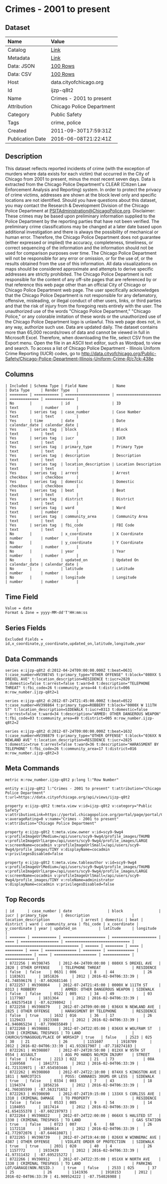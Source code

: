 # Crimes - 2001 to present

## Dataset

| Name | Value |
| :--- | :---- |
| Catalog | [Link](https://catalog.data.gov/dataset/crimes-2001-to-present-398a4) |
| Metadata | [Link](https://data.cityofchicago.org/api/views/ijzp-q8t2) |
| Data: JSON | [100 Rows](https://data.cityofchicago.org/api/views/ijzp-q8t2/rows.json?max_rows=100) |
| Data: CSV | [100 Rows](https://data.cityofchicago.org/api/views/ijzp-q8t2/rows.csv?max_rows=100) |
| Host | data.cityofchicago.org |
| Id | ijzp-q8t2 |
| Name | Crimes - 2001 to present |
| Attribution | Chicago Police Department |
| Category | Public Safety |
| Tags | crime, police |
| Created | 2011-09-30T17:59:31Z |
| Publication Date | 2016-06-08T21:22:41Z |

## Description

This dataset reflects reported incidents of crime (with the exception of murders where data exists for each victim) that occurred in the City of Chicago from 2001 to present, minus the most recent seven days. Data is extracted from the Chicago Police Department's CLEAR (Citizen Law Enforcement Analysis and Reporting) system. In order to protect the privacy of crime victims, addresses are shown at the block level only and specific locations are not identified. Should you have questions about this dataset, you may contact the Research & Development Division of the Chicago Police Department at PSITAdministration@ChicagoPolice.org.  Disclaimer: These crimes may be based upon preliminary information supplied to the Police Department by the reporting parties that have not been verified. The preliminary crime classifications may be changed at a later date based upon additional investigation and there is always the possibility of mechanical or human error. Therefore, the Chicago Police Department does not guarantee (either expressed or implied) the accuracy, completeness, timeliness, or correct sequencing of the information and the information should not be used for comparison purposes over time. The Chicago Police Department will not be responsible for any error or omission, or for the use of, or the results obtained from the use of this information. All data visualizations on maps should be considered approximate and attempts to derive specific addresses are strictly prohibited. The Chicago Police Department is not responsible for the content of any off-site pages that are referenced by or that reference this web page other than an official City of Chicago or Chicago Police Department web page. The user specifically acknowledges that the Chicago Police Department is not responsible for any defamatory, offensive, misleading, or illegal conduct of other users, links, or third parties and that the risk of injury from the foregoing rests entirely with the user.  The unauthorized use of the words "Chicago Police Department," "Chicago Police," or any colorable imitation of these words or the unauthorized use of the Chicago Police Department logo is unlawful. This web page does not, in any way, authorize such use. Data are updated daily. The dataset contains more than 65,000 records/rows of data and cannot be viewed in full in Microsoft Excel. Therefore, when downloading the file, select CSV from the Export menu. Open the file in an ASCII text editor, such as Wordpad, to view and search. To access a list of Chicago Police Department - Illinois Uniform Crime Reporting (IUCR) codes, go to http://data.cityofchicago.org/Public-Safety/Chicago-Police-Department-Illinois-Uniform-Crime-R/c7ck-438e

## Columns

```ls
| Included | Schema Type | Field Name           | Name                 | Data Type     | Render Type   |
| ======== | =========== | ==================== | ==================== | ============= | ============= |
| No       |             | id                   | ID                   | text          | number        |
| Yes      | series tag  | case_number          | Case Number          | text          | text          |
| Yes      | time        | date                 | Date                 | calendar_date | calendar_date |
| Yes      | series tag  | block                | Block                | text          | text          |
| Yes      | series tag  | iucr                 | IUCR                 | text          | text          |
| Yes      | series tag  | primary_type         | Primary Type         | text          | text          |
| Yes      | series tag  | description          | Description          | text          | text          |
| Yes      | series tag  | location_description | Location Description | text          | text          |
| Yes      | series tag  | arrest               | Arrest               | checkbox      | checkbox      |
| Yes      | series tag  | domestic             | Domestic             | checkbox      | checkbox      |
| Yes      | series tag  | beat                 | Beat                 | text          | text          |
| Yes      | series tag  | district             | District             | text          | text          |
| Yes      | series tag  | ward                 | Ward                 | text          | number        |
| Yes      | series tag  | community_area       | Community Area       | text          | text          |
| Yes      | series tag  | fbi_code             | FBI Code             | text          | text          |
| No       |             | x_coordinate         | X Coordinate         | number        | number        |
| No       |             | y_coordinate         | Y Coordinate         | number        | number        |
| No       |             | year                 | Year                 | number        | number        |
| No       |             | updated_on           | Updated On           | calendar_date | calendar_date |
| No       |             | latitude             | Latitude             | number        | number        |
| No       |             | longitude            | Longitude            | number        | number        |
```

## Time Field

```ls
Value = date
Format & Zone = yyyy-MM-dd'T'HH:mm:ss
```

## Series Fields

```ls
Excluded Fields = id,x_coordinate,y_coordinate,updated_on,latitude,longitude,year
```

## Data Commands

```ls
series e:ijzp-q8t2 d:2012-04-24T09:00:00.000Z t:beat=0631 t:case_number=HV398745 t:primary_type="OTHER OFFENSE" t:block="080XX S DREXEL AVE" t:location_description=RESIDENCE t:iucr=2820 t:domestic=false t:arrest=false t:ward=8 t:description="TELEPHONE THREAT" t:fbi_code=26 t:community_area=44 t:district=006 m:row_number.ijzp-q8t2=1

series e:ijzp-q8t2 d:2012-07-24T21:45:00.000Z t:beat=0522 t:case_number=HV398864 t:primary_type=ROBBERY t:block="0000X W 111TH ST" t:location_description=SIDEWALK t:iucr=0313 t:domestic=false t:arrest=false t:ward=34 t:description="ARMED: OTHER DANGEROUS WEAPON" t:fbi_code=03 t:community_area=49 t:district=005 m:row_number.ijzp-q8t2=2

series e:ijzp-q8t2 d:2012-07-24T09:00:00.000Z t:beat=1632 t:case_number=HV398879 t:primary_type="OTHER OFFENSE" t:block="036XX N NEWLAND AVE" t:location_description=RESIDENCE t:iucr=2825 t:domestic=true t:arrest=false t:ward=36 t:description="HARASSMENT BY TELEPHONE" t:fbi_code=26 t:community_area=17 t:district=016 m:row_number.ijzp-q8t2=3
```

## Meta Commands

```ls
metric m:row_number.ijzp-q8t2 p:long l:"Row Number"

entity e:ijzp-q8t2 l:"Crimes - 2001 to present" t:attribution="Chicago Police Department" t:url=https://data.cityofchicago.org/api/views/ijzp-q8t2

property e:ijzp-q8t2 t:meta.view v:id=ijzp-q8t2 v:category="Public Safety" v:attributionLink=https://portal.chicagopolice.org/portal/page/portal/ClearPath v:averageRating=0 v:name="Crimes - 2001 to present" v:attribution="Chicago Police Department"

property e:ijzp-q8t2 t:meta.view.owner v:id=scy9-9wg4 v:profileImageUrlMedium=/api/users/scy9-9wg4/profile_images/THUMB v:profileImageUrlLarge=/api/users/scy9-9wg4/profile_images/LARGE v:screenName=cocadmin v:profileImageUrlSmall=/api/users/scy9-9wg4/profile_images/TINY v:displayName=cocadmin v:privilegesDisabled=false

property e:ijzp-q8t2 t:meta.view.tableauthor v:id=scy9-9wg4 v:profileImageUrlMedium=/api/users/scy9-9wg4/profile_images/THUMB v:profileImageUrlLarge=/api/users/scy9-9wg4/profile_images/LARGE v:screenName=cocadmin v:profileImageUrlSmall=/api/users/scy9-9wg4/profile_images/TINY v:roleName=administrator v:displayName=cocadmin v:privilegesDisabled=false
```

## Top Records

```ls
| id      | case_number | date                | block                | iucr | primary_type      | description                   | location_description              | arrest | domestic | beat | district | ward | community_area | fbi_code | x_coordinate | y_coordinate | year | updated_on          | latitude     | longitude     | 
| ======= | =========== | =================== | ==================== | ==== | ================= | ============================= | ================================= | ====== | ======== | ==== | ======== | ==== | ============== | ======== | ============ | ============ | ==== | =================== | ============ | ============= | 
| 8722256 | HV398745    | 2012-04-24T09:00:00 | 080XX S DREXEL AVE   | 2820 | OTHER OFFENSE     | TELEPHONE THREAT              | RESIDENCE                         | false  | false    | 0631 | 006      | 8    | 44             | 26       | 1183631      | 1851826      | 2012 | 2016-02-04T06:33:39 | 41.748596176 | -87.602681146 | 
| 8722257 | HV398864    | 2012-07-24T21:45:00 | 0000X W 111TH ST     | 0313 | ROBBERY           | ARMED: OTHER DANGEROUS WEAPON | SIDEWALK                          | false  | false    | 0522 | 005      | 34   | 49             | 03       | 1177987      | 1831364      | 2012 | 2016-02-04T06:33:39 | 41.692575418 | -87.62398042  | 
| 8722258 | HV398879    | 2012-07-24T09:00:00 | 036XX N NEWLAND AVE  | 2825 | OTHER OFFENSE     | HARASSMENT BY TELEPHONE       | RESIDENCE                         | false  | true     | 1632 | 016      | 36   | 17             | 26       | 1129433      | 1923388      | 2012 | 2016-02-04T06:33:39 | 41.946065234 | -87.799655849 | 
| 8722260 | HV398881    | 2012-07-24T22:05:00 | 036XX W WOLFRAM ST   | 1330 | CRIMINAL TRESPASS | TO LAND                       | CHURCH/SYNAGOGUE/PLACE OF WORSHIP | true   | false    | 2523 | 025      | 30   | 21             | 26       | 1151607      | 1918709      | 2012 | 2016-02-04T06:33:39 | 41.932817907 | -87.718274183 | 
| 8722261 | HV398807    | 2012-07-24T20:50:00 | 012XX W 95TH ST      | 0554 | ASSAULT           | AGG PO HANDS NO/MIN INJURY    | STREET                            | false  | false    | 2213 | 022      | 21   | 73             | 08A      | 1169568      | 1841771      | 2012 | 2016-02-04T06:33:39 | 41.721319971 | -87.654503446 | 
| 8722262 | HV398860    | 2012-07-24T22:10:00 | 074XX S KINGSTON AVE | 1811 | NARCOTICS         | POSS: CANNABIS 30GMS OR LESS  | SIDEWALK                          | true   | false    | 0334 | 003      | 7    | 43             | 18       | 1194374      | 1856216      | 2012 | 2016-02-04T06:33:39 | 41.760385599 | -87.563171652 | 
| 8722263 | HV398690    | 2012-07-24T19:15:00 | 133XX S CORLISS AVE  | 1310 | CRIMINAL DAMAGE   | TO PROPERTY                   | RESIDENCE                         | false  | false    | 0533 | 005      | 9    | 54             | 14       | 1184055      | 1817414      | 2012 | 2016-02-04T06:33:39 | 41.654155378 | -87.602197973 | 
| 8722264 | HV398822    | 2012-07-24T22:00:00 | 066XX S HALSTED ST   | 1330 | CRIMINAL TRESPASS | TO LAND                       | GAS STATION                       | true   | false    | 0723 | 007      | 6    | 68             | 26       | 1172118      | 1860614      | 2012 | 2016-02-04T06:33:39 | 41.772972076 | -87.644610871 | 
| 8722265 | HV398739    | 2012-07-24T19:44:00 | 026XX W WINNEMAC AVE | 4387 | OTHER OFFENSE     | VIOLATE ORDER OF PROTECTION   | SIDEWALK                          | true   | true     | 2031 | 020      | 40   | 4              | 26       | 1157772      | 1933439      | 2012 | 2016-02-04T06:33:39 | 41.97311432  | -87.695215272 | 
| 8722266 | HV398912    | 2012-07-24T22:35:00 | 051XX W NORTH AVE    | 1330 | CRIMINAL TRESPASS | TO LAND                       | PARKING LOT/GARAGE(NON.RESID.)    | true   | false    | 2533 | 025      | 37   | 25             | 26       | 1141936      | 1910153      | 2012 | 2016-02-04T06:33:39 | 41.909524222 | -87.754026988 | 
```